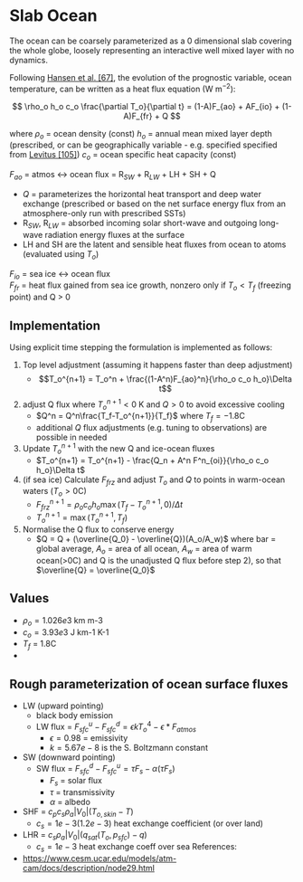 # Slab Ocean

The ocean can be coarsely parameterized as a 0 dimensional slab covering the whole globe, loosely representing an interactive well mixed layer with no dynamics. 

Following [Hansen et al. [67]](https://www.cesm.ucar.edu/models/atm-cam/docs/description/node48.html#hansen84), the evolution of the prognostic variable, ocean temperature, can be written as a heat flux equation (W m$^{-2}$):

$$
\rho_o h_o c_o \frac{\partial T_o}{\partial t} = (1-A)F_{ao} + AF_{io} + (1-A)F_{fr} + Q 
$$


where 
$\rho_o$ = ocean density (const)
$h_o$  = annual mean mixed layer depth (prescribed, or can be geographically variable - e.g. specified specified from [Levitus [105]](https://www.cesm.ucar.edu/models/atm-cam/docs/description/node48.html#levitus82))
$c_o$ = ocean specific heat capacity (const)

$F_{ao}$ = atmos <-> ocean flux = R$_{SW}$ + R$_{LW}$ + LH + SH + Q
- $Q$ = parameterizes the horizontal heat transport and deep water exchange (prescribed or based on the net surface energy flux from an atmosphere-only run with prescribed SSTs)
- R$_{SW}$, R$_{LW}$ = absorbed incoming solar short-wave and outgoing long-wave radiation energy fluxes at the surface 
- LH and SH are the latent and sensible heat fluxes from ocean to atoms (evaluated using $T_o$)

$F_{io}$ = sea ice <-> ocean flux  
$F_{fr}$ = heat flux gained from sea ice growth, nonzero only if $T_o<T_f$ (freezing point) and Q > 0

## Implementation
Using explicit time stepping the formulation is implemented as follows:
1) Top level adjustment (assuming it happens faster than deep adjustment)
	- $$T_o^{n+1} = T_o^n + 
	\frac{(1-A^n)F_{ao}^n}{\rho_o c_o h_o}\Delta t$$ 
2) adjust Q flux where $T_o^{n+1}  < 0$ K and $Q>0$ to avoid excessive cooling
	- $Q^n = Q^n\frac{T_f-T_o^{n+1}}{T_f}$ where $T_f = -1.8$C
	- additional $Q$ flux adjustments (e.g. tuning to observations) are possible in needed
3) Update $T_o^{n+1}$ with the new Q and ice-ocean fluxes
	- $T_o^{n+1} = T_o^{n+1} - \frac{Q_n + A^n F^n_{oi}}{\rho_o c_o h_o}\Delta t$
4) (if sea ice) Calculate $F_{frz}$ and adjust $T_o$ and $Q$ to points in warm-ocean waters ($T_o>0$C) 
	- $F_{frz}^{n+1} = \rho_o c_o h_o \max(T_f -T_o^{n+1} ,0) /\Delta t$
	- $T_o^{n+1} = \max(T_o^{n+1}, T_f)$
5) Normalise the Q flux to conserve energy
	- $Q = Q + (\overline{Q_0} - \overline{Q})(A_o/A_w)$ where bar = global average, $A_o$ = area of all ocean, $A_w$ = area of warm ocean(>0C) and Q is the unadjusted Q flux before step 2), so that $\overline{Q} = \overline{Q_0}$
	


## Values
- $\rho_o = 1.026e3$ km m-3
- $c_o = 3.93e3$ J km-1 K-1 
- $T_f$ = 1.8C
- 

## Rough parameterization of ocean surface fluxes 
- LW (upward pointing)
	- black body emission
	- LW flux = $F_{sfc}^u - F_{sfc}^d = \epsilon k T_o^4 - \epsilon*F_{atmos}$
		- $\epsilon = 0.98$ = emissivity
		- $k = 5.67e-8$ is the S. Boltzmann constant 
- SW (downward pointing)
	- SW flux = $F_{sfc}^d - F_{sfc}^u = \tau F_s - \alpha(\tau F_s )$ 
		- $F_s$ = solar flux
		- $\tau$ = transmissivity
		- $\alpha$ = albedo
- SHF = $c_p c_s\rho_a |V_0|(T_{o,skin} - T)$
	- $c_s = 1e-3 (1.2e-3)$ heat exchange coefficient (or over land) 
- LHR =  $c_s\rho_a |V_0|(q_{sat}(T_o,p_{sfc}) - q)$
	- $c_s= 1e-3$ heat exchange coeff over sea
References:
- https://www.cesm.ucar.edu/models/atm-cam/docs/description/node29.html



